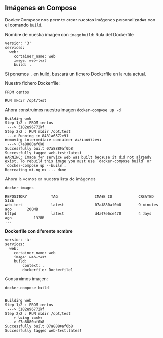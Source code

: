 Imágenes en Compose
---------------

Docker Compose nos permite crear nuestas imágenes personalizadas con el comando `build`.

Nombre de nuestra imagen con `image`
`build`: Ruta del Dockerfile 

    version: '3'
    services:
      web:
        container_name: web
        image: web-test
        build: .
        
Si ponemos `.` en build, buscará un fichero Dockerfile en la ruta actual.

Nuestro fichero Dockerfile:

    FROM centos
    
    RUN mkdir /opt/test
        
Ahora construimos nuestra imagen `docker-compose up -d`

    Building web
    Step 1/2 : FROM centos
     ---> 5182e96772bf
    Step 2/2 : RUN mkdir /opt/test
     ---> Running in 8481a6572e91
    Removing intermediate container 8481a6572e91
     ---> 07a8880af0b8
    Successfully built 07a8880af0b8
    Successfully tagged web-test:latest
    WARNING: Image for service web was built because it did not already exist. To rebuild this image you must use `docker-compose build` or `docker-compose up --build`.
    Recreating mi-nginx ... done

Ahora la vemos en nuestra lista de imágenes 

    docker images
    
    REPOSITORY           TAG                 IMAGE ID            CREATED             SIZE
    web-test             latest              07a8880af0b8        9 minutes ago       200MB
    httpd                latest              d4a07e6ce470        4 days ago          132MB
    ...
    
**Dockerfile con diferente nombre**

    version: '3'
    services:
      web:
        container_name: web
        image: web-test
        build:
            context: .
            dockerfile: Dockerfile1
        

Construimos imagen:    
    
    docker-compose build
    
    
    Building web
    Step 1/2 : FROM centos
     ---> 5182e96772bf
    Step 2/2 : RUN mkdir /opt/test
     ---> Using cache
     ---> 07a8880af0b8
    Successfully built 07a8880af0b8
    Successfully tagged web-test:latest


 